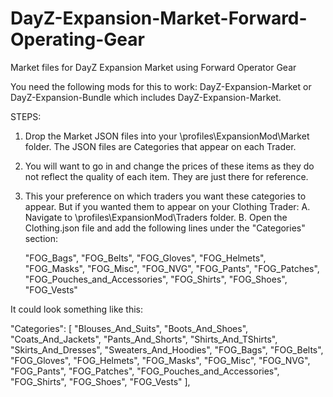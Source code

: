 # DayZ-Expansion-Market-Forward-Operating-Gear
Market files for DayZ Expansion Market using Forward Operator Gear

You need the following mods for this to work: DayZ-Expansion-Market or DayZ-Expansion-Bundle which includes DayZ-Expansion-Market. 

STEPS: 
  1. Drop the Market JSON files into your \profiles\ExpansionMod\Market folder. The JSON files are Categories that appear on each Trader.
  2. You will want to go in and change the prices of these items as they do not reflect the quality of each item. They are just there for reference. 
  3. This your preference on which traders you want these categories to appear. But if you wanted them to appear on your Clothing Trader:
      A. Navigate to \profiles\ExpansionMod\Traders folder. 
      B. Open the Clothing.json file and add the following lines under the "Categories" section:
      
      "FOG_Bags",
      "FOG_Belts",
      "FOG_Gloves",
      "FOG_Helmets",
      "FOG_Masks",
      "FOG_Misc",
      "FOG_NVG",
      "FOG_Pants",
      "FOG_Patches",
      "FOG_Pouches_and_Accessories",
      "FOG_Shirts",
      "FOG_Shoes",
      "FOG_Vests"
      
It could look something like this:
      
"Categories": [
		"Blouses_And_Suits",
		"Boots_And_Shoes",
		"Coats_And_Jackets",
		"Pants_And_Shorts",
		"Shirts_And_TShirts",
		"Skirts_And_Dresses",
		"Sweaters_And_Hoodies",
		"FOG_Bags",
		"FOG_Belts",
		"FOG_Gloves",
		"FOG_Helmets",
		"FOG_Masks",
		"FOG_Misc",
		"FOG_NVG",
		"FOG_Pants",
		"FOG_Patches",
		"FOG_Pouches_and_Accessories",
		"FOG_Shirts",
		"FOG_Shoes",
		"FOG_Vests"
		],


